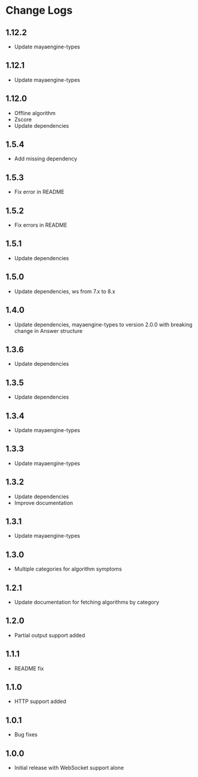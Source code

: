 # Change Logs

## 1.12.2

- Update mayaengine-types

## 1.12.1

- Update mayaengine-types

## 1.12.0

- Offline algorithm
- Zscore
- Update dependencies

## 1.5.4

- Add missing dependency

## 1.5.3

- Fix error in README

## 1.5.2

- Fix errors in README

## 1.5.1

- Update dependencies

## 1.5.0

- Update dependencies, ws from 7.x to 8.x

## 1.4.0

- Update dependencies, mayaengine-types to version 2.0.0 with breaking change in Answer structure

## 1.3.6

- Update dependencies

## 1.3.5

- Update dependencies

## 1.3.4

- Update mayaengine-types

## 1.3.3

- Update mayaengine-types

## 1.3.2

- Update dependencies
- Improve documentation

## 1.3.1

- Update mayaengine-types

## 1.3.0

- Multiple categories for algorithm symptoms

## 1.2.1

- Update documentation for fetching algorithms by category

## 1.2.0

- Partial output support added

## 1.1.1

- README fix

## 1.1.0

- HTTP support added

## 1.0.1

- Bug fixes

## 1.0.0

- Initial release with WebSocket support alone
